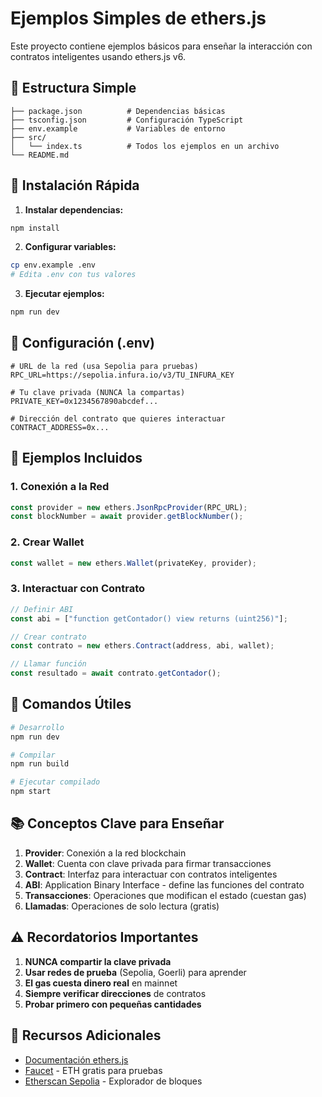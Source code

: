# Ejemplos Simples de ethers.js

Este proyecto contiene ejemplos básicos para enseñar la interacción con contratos inteligentes usando ethers.js v6.

## 📁 Estructura Simple

```
├── package.json          # Dependencias básicas
├── tsconfig.json         # Configuración TypeScript
├── env.example           # Variables de entorno
├── src/
│   └── index.ts          # Todos los ejemplos en un archivo
└── README.md
```

## 🚀 Instalación Rápida

1. **Instalar dependencias:**
```bash
npm install
```

2. **Configurar variables:**
```bash
cp env.example .env
# Edita .env con tus valores
```

3. **Ejecutar ejemplos:**
```bash
npm run dev
```

## 📝 Configuración (.env)

```env
# URL de la red (usa Sepolia para pruebas)
RPC_URL=https://sepolia.infura.io/v3/TU_INFURA_KEY

# Tu clave privada (NUNCA la compartas)
PRIVATE_KEY=0x1234567890abcdef...

# Dirección del contrato que quieres interactuar
CONTRACT_ADDRESS=0x...
```

## 🎯 Ejemplos Incluidos

### 1. **Conexión a la Red**
```typescript
const provider = new ethers.JsonRpcProvider(RPC_URL);
const blockNumber = await provider.getBlockNumber();
```

### 2. **Crear Wallet**
```typescript
const wallet = new ethers.Wallet(privateKey, provider);
```

### 3. **Interactuar con Contrato**
```typescript
// Definir ABI
const abi = ["function getContador() view returns (uint256)"];

// Crear contrato
const contrato = new ethers.Contract(address, abi, wallet);

// Llamar función
const resultado = await contrato.getContador();
```

## 🔧 Comandos Útiles

```bash
# Desarrollo
npm run dev

# Compilar
npm run build

# Ejecutar compilado
npm start
```

## 📚 Conceptos Clave para Enseñar

1. **Provider**: Conexión a la red blockchain
2. **Wallet**: Cuenta con clave privada para firmar transacciones
3. **Contract**: Interfaz para interactuar con contratos inteligentes
4. **ABI**: Application Binary Interface - define las funciones del contrato
5. **Transacciones**: Operaciones que modifican el estado (cuestan gas)
6. **Llamadas**: Operaciones de solo lectura (gratis)

## ⚠️ Recordatorios Importantes

1. **NUNCA compartir la clave privada**
2. **Usar redes de prueba** (Sepolia, Goerli) para aprender
3. **El gas cuesta dinero real** en mainnet
4. **Siempre verificar direcciones** de contratos
5. **Probar primero con pequeñas cantidades**

## 🔗 Recursos Adicionales

- [Documentación ethers.js](https://docs.ethers.org/)
- [Faucet](https://cloud.google.com/application/web3/faucet) - ETH gratis para pruebas
- [Etherscan Sepolia](https://sepolia.etherscan.io/) - Explorador de bloques
